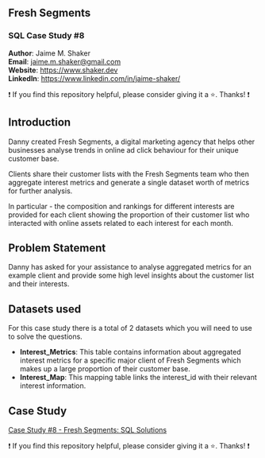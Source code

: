 ## Fresh Segments
### SQL Case Study #8

**Author**: Jaime M. Shaker <br />
**Email**: jaime.m.shaker@gmail.com <br />
**Website**: https://www.shaker.dev <br />
**LinkedIn**: https://www.linkedin.com/in/jaime-shaker/  <br />

:exclamation: If you find this repository helpful, please consider giving it a :star:. Thanks! :exclamation:

## Introduction
Danny created Fresh Segments, a digital marketing agency that helps other businesses analyse trends in online ad click behaviour for their unique customer base.

Clients share their customer lists with the Fresh Segments team who then aggregate interest metrics and generate a single dataset worth of metrics for further analysis.

In particular - the composition and rankings for different interests are provided for each client showing the proportion of their customer list who interacted with online assets related to each interest for each month.

## Problem Statement
Danny has asked for your assistance to analyse aggregated metrics for an example client and provide some high level insights about the customer list and their interests.

## Datasets used
For this case study there is a total of 2 datasets which you will need to use to solve the questions.
- <strong>Interest_Metrics</strong>: This table contains information about aggregated interest metrics for a specific major client of Fresh Segments which makes up a large proportion of their customer base.
- <strong>Interest_Map</strong>: This mapping table links the interest_id with their relevant interest information.

## Case Study
[Case Study #8 - Fresh Segments: SQL Solutions](./fresh_segments_solutions.md)

<!--
### Entity Relationship Diagram
![alt text](./images/ERD.png)
-->

:exclamation: If you find this repository helpful, please consider giving it a :star:. Thanks! :exclamation:
